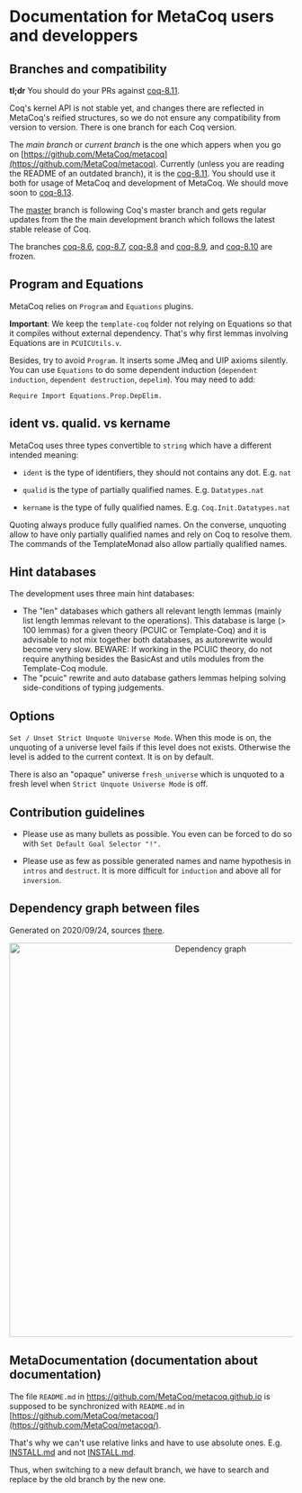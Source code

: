 # Documentation for MetaCoq users and developpers

## Branches and compatibility

**tl;dr** You should do your PRs against [coq-8.11](https://github.com/MetaCoq/metacoq/tree/coq-8.11).


Coq's kernel API is not stable yet, and changes there are reflected in MetaCoq's reified structures,
so we do not ensure any compatibility from version to version. There is one branch for each Coq version.

The *main branch* or *current branch* is the one which appers when you go on
[https://github.com/MetaCoq/metacoq](https://github.com/MetaCoq/metacoq).
Currently (unless you are reading the README of an outdated branch),
it is the [coq-8.11](https://github.com/MetaCoq/metacoq/tree/coq-8.11).
You should use it both for usage of MetaCoq and development of MetaCoq.
We should move soon to [coq-8.13](https://github.com/MetaCoq/metacoq/tree/coq-8.12).

The [master](https://github.com/MetaCoq/metacoq/tree/master) branch is following Coq's master
branch and gets regular updates from the the main development branch which follows the latest
stable release of Coq.

<!-- The branch ... -->
<!-- gets backports from `coq-8.11` when possible. Both `coq-8.11` and `coq-8.10` have associated -->
<!-- "alpha"-quality `opam` packages. -->

The branches [coq-8.6](https://github.com/MetaCoq/metacoq/tree/coq-8.6),
[coq-8.7](https://github.com/MetaCoq/metacoq/tree/coq-8.7), [coq-8.8](https://github.com/MetaCoq/metacoq/tree/coq-8.8)
and [coq-8.9](https://github.com/MetaCoq/metacoq/tree/coq-8.9), and [coq-8.10](https://github.com/MetaCoq/metacoq/tree/coq-8.10) are frozen.



## Program and Equations

MetaCoq relies on `Program` and `Equations` plugins.

**Important**: We keep the `template-coq` folder not relying on Equations so that
it compiles without external dependency.
That's why first lemmas involving Equations are in `PCUICUtils.v`.

Besides, try to avoid `Program`. It inserts some JMeq and UIP axioms silently. You can
use `Equations` to do some dependent induction (`dependent induction`,
`dependent destruction`, `depelim`). You may need to add:
```
Require Import Equations.Prop.DepElim.
```



## ident vs. qualid. vs kername

MetaCoq uses three types convertible to `string` which have a different intended meaning:

- `ident` is the type of identifiers, they should not contains any dot.
  E.g. `nat`

- `qualid` is the type of partially qualified names.
  E.g. `Datatypes.nat`

- `kername` is the type of fully qualified names.
  E.g. `Coq.Init.Datatypes.nat`

Quoting always produce fully qualified names. On the converse, unquoting allow to
have only partially qualified names and rely on Coq to resolve them. The commands
of the TemplateMonad also allow partially qualified names.

## Hint databases

The development uses three main hint databases:

- The "len" databases which gathers all relevant length lemmas (mainly list length lemmas 
  relevant to the operations). This database is large (> 100 lemmas) for a given theory
  (PCUIC or Template-Coq) and it is advisable to not mix together both databases,
  as autorewrite would become very slow.
  BEWARE: If working in the PCUIC theory, do not require anything besides the BasicAst and utils modules from the Template-Coq module. 
- The "pcuic" rewrite and auto database gathers lemmas helping solving side-conditions 
  of typing judgements. 

## Options


`Set / Unset Strict Unquote Universe Mode`. When this mode is on,
the unquoting of a universe level fails if this level does not exists.
Otherwise the level is added to the current context. It is on by default.

There is also an "opaque" universe `fresh_universe` which is unquoted to
a fresh level when `Strict Unquote Universe Mode` is off.



## Contribution guidelines

- Please use as many bullets as possible.
  You even can be forced to do so with `Set Default Goal Selector "!".`

- Please use as few as possible generated names and name hypothesis in `intros`
  and `destruct`. It is more difficult for `induction` and above all for
  `inversion`.



## Dependency graph between files

Generated on 2020/09/24, sources [there](https://github.com/MetaCoq/metacoq/tree/coq-8.11/dependency-graph).

<center>
<img src="https://raw.githubusercontent.com/MetaCoq/metacoq.github.io/master/assets/depgraph-2020-09-24.png"
	 alt="Dependency graph" width="700px" display="inline"/>
</center>



## MetaDocumentation (documentation about documentation)

The file `README.md` in https://github.com/MetaCoq/metacoq.github.io is supposed to be synchronized with
`README.md` in [https://github.com/MetaCoq/metacoq/](https://github.com/MetaCoq/metacoq/).

That's why we can't use relative links and have to use absolute ones.
E.g. [INSTALL.md](https://github.com/MetaCoq/metacoq/tree/coq-8.11/INSTALL.md) and not [INSTALL.md](INSTALL.md).

Thus, when switching to a new default branch, we have to search and replace by the old branch by the new one.
